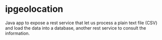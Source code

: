 # ipgeolocation
Java app to expose a rest service that let us process a plain text file (CSV) and load the data into a database, another rest service to consult the information.

